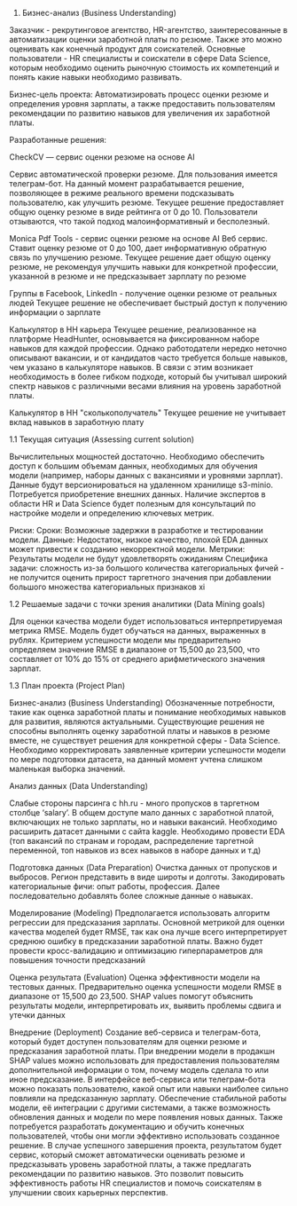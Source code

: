 1.  Бизнес-анализ (Business Understanding)

Заказчик  - рекрутинговое агентство, HR-агентство, заинтересованные в автоматизации оценки заработной платы по резюме. Также это можно оценивать как конечный продукт для соискателей.
Основные пользователи - HR специалисты и соискатели в сфере Data Science, которым необходимо оценить рыночную стоимость их компетенций и понять какие навыки необходимо развивать.

Бизнес-цель проекта: Автоматизировать процесс оценки резюме и определения уровня зарплаты, а также предоставить пользователям рекомендации по развитию навыков для увеличения их заработной платы.

Разработанные решения:

CheckCV — сервис оценки резюме на основе AI

Сервис автоматической проверки резюме. Для пользования имеется телеграм-бот. На данный момент разрабатывается решение, позволяющее в режиме реального времени подсказывать пользователю, как улучшить резюме. 
Текущее решение предоставляет общую оценку резюме в виде рейтинга от 0 до 10. Пользователи отзываются, что такой подход малоинформативный и бесполезный.

Monica Pdf Tools -  сервис оценки резюме на основе AI
Веб сервис. Ставит оценку резюме от 0 до 100, дает информативную обратную связь по улучшению резюме.
Текущее решение дает общую оценку резюме, не рекомендуя улучшить навыки для конкретной профессии, указанной в резюме и не предсказывает зарплату по резюме

Группы в Facebook, LinkedIn - получение оценки резюме от реальных людей
Текущее решение не обеспечивает быстрый доступ к получению информации о зарплате

Калькулятор в HH карьера 
Текущее решение, реализованное на платформе HeadHunter, основывается на фиксированном наборе навыков для каждой профессии. Однако работодатели нередко неточно описывают вакансии, и от кандидатов часто требуется больше навыков, чем указано в калькуляторе навыков. В связи с этим возникает необходимость в более гибком подходе, который бы учитывал широкий спектр навыков с различными весами влияния на уровень заработной платы.

Калькулятор в HH "сколькополучатель"
Текущее решение не учитывает вклад навыков в заработную плату


1.1 Текущая ситуация (Assessing current solution)

Вычислительных мощностей достаточно. Необходимо обеспечить доступ к большим объемам данных, необходимых для обучения модели (например, наборы данных с вакансиями и уровнями зарплат). Данные будут версионироваться на удаленном хранилище s3-minio. Потребуется приобретение внешних данных. Наличие экспертов в области HR и Data Science будет полезным для консультаций по настройке модели и определению ключевых метрик.

Риски:
Сроки: Возможные задержки в разработке и тестировании модели.
Данные: Недостаток, низкое качество, плохой EDA данных может привести к созданию некорректной модели.
Метрики: Результаты модели не будут удовлетворять ожиданиям
Специфика задачи: сложность из-за большого количества категориальных фичей - не получится оценить прирост таргетного значения при добавлении большого множества категориальных признаков xi

1.2 Решаемые задачи с точки зрения аналитики (Data Mining goals)

Для оценки качества модели будет использоваться интерпретируемая метрика RMSE. Модель будет обучаться на данных, выраженных в рублях. Критерием успешности модели мы предварительно определяем значение RMSE в диапазоне от 15,500 до 23,500, что составляет от 10% до 15% от среднего арифметического значения зарплат.


1.3 План проекта (Project Plan)

Бизнес-анализ (Business Understanding)
Обозначенные потребности, такие как оценка заработной платы и понимание необходимых навыков для развития, являются актуальными. Существующие решения не способны выполнять оценку заработной платы и навыков в резюме вместе, не существует решения для конкретной сферы - Data Science. Необходимо корректировать заявленные критерии успешности модели по мере подготовки датасета, на данный момент учтена слишком маленькая выборка значений. 

Анализ данных (Data Understanding)

Слабые стороны парсинга с hh.ru - много пропусков в таргетном столбце ‘salary’. В общем доступе мало данных с заработной платой, включающих не только зарплаты, но и навыки вакансий. Необходимо расширить датасет данными с сайта kaggle. Необходимо провести EDA (топ вакансий по странам и городам, распределение таргетной переменной, топ навыков из всех навыков в наборе данных и т.д)

Подготовка данных (Data Preparation)
Очистка данных от пропусков и выбросов. Регион представить в виде широты и долготы. Закодировать категориальные фичи: опыт работы, профессия. Далее последовательно добавлять более сложные данные о навыках.

Моделирование (Modeling)
Предполагается использовать алгоритм регрессии для предсказания зарплаты. Основной метрикой для оценки качества моделей будет RMSE, так как она лучше всего интерпретирует среднюю ошибку в предсказании заработной платы. Важно будет провести кросс-валидацию и оптимизацию гиперпараметров для повышения точности предсказаний

Оценка результата (Evaluation)
Оценка эффективности модели на тестовых данных. Предварительно оценка успешности модели RMSE в диапазоне от 15,500 до 23,500.
SHAP values помогут объяснить результаты модели, интерпретировать их, выявить проблемы сдвига и утечки данных 

Внедрение (Deployment)
Создание веб-сервиса и телеграм-бота, который будет доступен пользователям для оценки резюме и предсказания заработной платы.
При внедрении модели в продакшн SHAP values можно использовать для предоставления пользователям дополнительной информации о том, почему модель сделала то или иное предсказание. В интерфейсе веб-сервиса или телеграм-бота можно показать пользователю, какой опыт или навыки наиболее сильно повлияли на предсказанную зарплату. 
Обеспечение стабильной работы модели, её интеграции с другими системами, а также возможность обновления данных и модели по мере появления новых данных. Также потребуется разработать документацию и обучить конечных пользователей, чтобы они могли эффективно использовать созданное решение.
В случае успешного завершения проекта, результатом будет сервис, который сможет автоматически оценивать резюме и предсказывать уровень заработной платы, а также предлагать рекомендации по развитию навыков. Это позволит повысить эффективность работы HR специалистов и помочь соискателям в улучшении своих карьерных перспектив.

